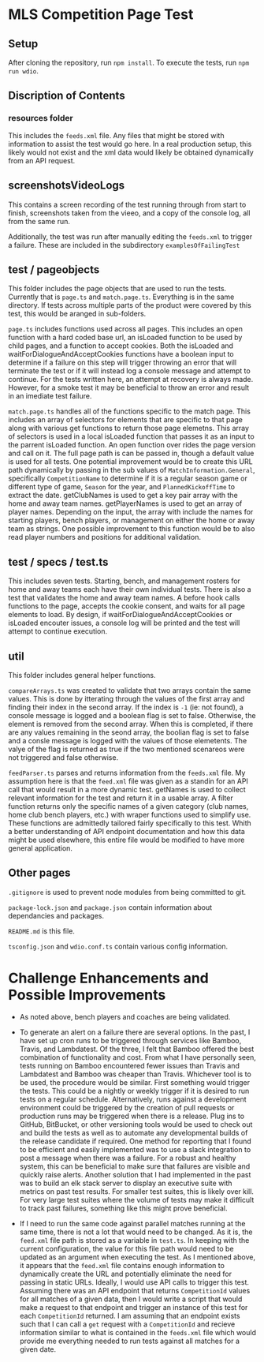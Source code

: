 # MLS Competition Page Test

## Setup
After cloning the repository, run `npm install`.
To execute the tests, run `npm run wdio`.

## Discription of Contents

### resources folder

This includes the `feeds.xml` file. Any files that might be stored with information to assist the test would go here. In a real production setup, this likely would not exist and the xml data would likely be obtained dynamically from an API request. 

## screenshotsVideoLogs

This contains a screen recording of the test running through from start to finish, screenshots taken from the vieeo, and a copy of the console log, all from the same run.

Additionally, the test was run after manually editing the `feeds.xml` to trigger a failure. These are included in the subdirectory `examplesOfFailingTest`

## test / pageobjects

This folder includes the page objects that are used to run the tests. Currently that is `page.ts` and `match.page.ts`. Everything is in the same directory. If tests across multiple parts of the product were covered by this test, this would be aranged in sub-folders.

`page.ts` includes functions used across all pages. This includes an open function with a hard coded base url, an isLoaded function to be used by child pages, and a function to accept cookies. Both the isLoaded and waitForDialogueAndAcceptCookies functions have a boolean input to determine if a failure on this step will trigger throwing an error that will terminate the test or if it will instead log a console message and attempt to continue. For the tests written here, an attempt at recovery is always made. However, for a smoke test it may be beneficial to throw an error and result in an imediate test failure.

`match.page.ts` handles all of the functions specific to the match page. This includes an array of selectors for elements that are specific to that page along with various get functions to return those page elemetns. This array of selectors is used in a local isLoaded function that passes it as an input to the parrent isLoaded function. An open function over rides the page version and call on it. The full page path is can be passed in, though a default value is used for all tests. One potential improvement would be to create this URL path dynamically by passing in the sub values of `MatchInformation.General`, specifically `CompetitionName` to determine if it is a regular season game or different type of game, `Season` for the year, and `PlannedKickoffTime` to extract the date. getClubNames is used to get a key pair array with the home and away team names. getPlayerNames is used to get an array of player names. Depending on the input, the array with include the names for starting players, bench players, or management on either the home or away team as strings. One possible improvement to this function would be to also read player numbers and positions for additional validation. 

## test / specs  / test.ts

This includes seven tests. Starting, bench, and management rosters for home and away teams each have their own individual tests. There is also a test that validates the home and away team names. A before hook calls functions to the page, accepts the cookie consent, and waits for all page elements to load. By design, if waitForDialogueAndAcceptCookies or isLoaded encouter issues, a console log will be printed and the test will attempt to continue execution.

## util

This folder includes general helper functions.

`compareArrays.ts` was created to validate that two arrays contain the same values. This is done by itterating through the values of the first array and finding their index in the second array. If the index is `-1` (ie: not found), a console message is logged and a boolean flag is set to false. Otherwise, the element is removed from the second array. When this is completed, if there are any values remaining in the seond array, the boolian flag is set to false and a consle message is logged with the values of those elemetents. The valye of the flag is returned as true if the two mentioned scenareos were not triggered and false otherwise.

`feedParser.ts` parses and returns information from the `feeds.xml` file. My assumption here is that the `feed.xml` file was given as a standin for an API call that would result in a more dynamic test. getNames is used to collect relevant information for the test and return it in a usable array. A filter function returns only the specific names of a given category (club names, home club bench players, etc.) with wraper functions used to simplify use. These functions are admittedly tailored fairly specifically to this test. Whith a better understanding of API endpoint documentation and how this data might be used elsewhere, this entire file would be modified to have more general application.

## Other pages
`.gitignore` is used to prevent node modules from being committed to git.

`package-lock.json` and `package.json` contain information about dependancies and packages.

`README.md` is this file.

`tsconfig.json` and `wdio.conf.ts` contain various config information.


# Challenge Enhancements and Possible Improvements

- As noted above, bench players and coaches are being validated.

- To generate an alert on a failure there are several options. In the past, I have set up cron runs to be triggered through services like Bamboo, Travis, and Lambdatest. Of the three, I felt that Bamboo offered the best combination of functionality and cost. From what I have personally seen, tests running on Bamboo encountered fewer issues than Travis and Lambdatest and Bamboo was cheaper than Travis. Whichever tool is to be used, the procedure would be similar. First something would trigger the tests. This could be a nightly or weekly trigger if it is desired to run tests on a regular schedule. Alternatively, runs against a development environment could be triggered by the creation of pull requests or production runs may be triggered when there is a release. Plug ins to GitHub, BitBucket, or other versioning tools would be used to check out and build the tests as well as to automate any developmental builds of the release candidate if required. One method for reporting that I found to be efficient and easily implemented was to use a slack integration to post a message when there was a failure. For a robust and healthy system, this can be beneficial to make sure that failures are visible and quickly raise alerts. Another solution that I had implemented in the past was to build an elk stack server to display an executive suite with metrics on past test results. For smaller test suites, this is likely over kill. For very large test suites where the volume of tests may make it difficult to track past failures, something like this might prove beneficial. 

- If I need to run the same code against parallel matches running at the same time, there is not a lot that would need to be changed. As it is, the `feed.xml` file path is stored as a variable in `test.ts`. In keeping with the current configuration, the value for this file path would need to be updated as an argument when executing the test. As I mentioned above, it appears that the `feed.xml` file contains enough information to dynamically create the URL and potentially eliminate the need for passing in static URLs. Ideally, I would use API calls to trigger this test. Assuming there was an API endpoint that returns `CompetitionId` values for all matches of a given data, then I would write a script that would make a request to that endpoint and trigger an instance of this test for each `CompetitionId` returned. I am assuming that an endpoint exists such that I can call a `get` request with a `CompetitionId` and recieve information similar to what is contained in the `feeds.xml` file which would provide me everything needed to run tests against all matches for a given date. 
